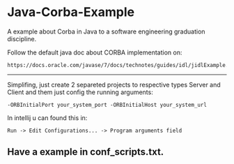 # Java-Corba-Example
A example about Corba in Java to a software engineering graduation discipline.

Follow the default java doc about CORBA implementation on: 

    https://docs.oracle.com/javase/7/docs/technotes/guides/idl/jidlExample.html 
       
-----------------------------------------------------------------------------------------------

Simplifing, just create 2 separeted projects to respective types Server and Client and 
them just config the running arguments:
    
    -ORBInitialPort your_system_port -ORBInitialHost your_system_url

In intellij u can found this in:
    
    Run -> Edit Configurations... -> Program arguments field
    
Have a example in conf_scripts.txt.
-----------------------------------------------------------------------------------------------
